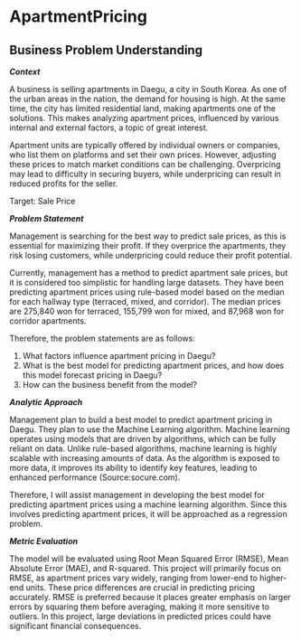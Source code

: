 # ApartmentPricing

## Business Problem Understanding
***Context***

A business is selling apartments in Daegu, a city in South Korea. As one of the urban areas in the nation, the demand for housing is high. At the same time, the city has limited residential land, making apartments one of the solutions. This makes analyzing apartment prices, influenced by various internal and external factors, a topic of great interest.

Apartment units are typically offered by individual owners or companies, who list them on platforms and set their own prices. However, adjusting these prices to match market conditions can be challenging. Overpricing may lead to difficulty in securing buyers, while underpricing can result in reduced profits for the seller.

Target: Sale Price



***Problem Statement***

Management is searching for the best way to predict sale prices, as this is essential for maximizing their profit. If they overprice the apartments, they risk losing customers, while underpricing could reduce their profit potential.

Currently, management has a method to predict apartment sale prices, but it is considered too simplistic for handling large datasets. They have been predicting apartment prices using rule-based model based on the median for each hallway type (terraced, mixed, and corridor). The median prices are 275,840 won for terraced, 155,799 won for mixed, and 87,968 won for corridor apartments.

Therefore, the problem statements are as follows:

1. What factors influence apartment pricing in Daegu?
2. What is the best model for predicting apartment prices, and how does this model forecast pricing in Daegu?
3. How can the business benefit from the model?



***Analytic Approach***

Management plan to build a best model to predict apartment pricing in Daegu. They plan to use the Machine Learning algorithm. Machine learning operates using models that are driven by algorithms, which can be fully reliant on data. Unlike rule-based algorithms, machine learning is highly scalable with increasing amounts of data. As the algorithm is exposed to more data, it improves its ability to identify key features, leading to enhanced performance (Source:socure.com).

Therefore, I will assist management in developing the best model for predicting apartment prices using a machine learning algorithm. Since this involves predicting apartment prices, it will be approached as a regression problem.


***Metric Evaluation***

The model will be evaluated using Root Mean Squared Error (RMSE), Mean Absolute Error (MAE), and R-squared. This project will primarily focus on RMSE, as apartment prices vary widely, ranging from lower-end to higher-end units. These price differences are crucial in predicting pricing accurately. RMSE is preferred because it places greater emphasis on larger errors by squaring them before averaging, making it more sensitive to outliers. In this project, large deviations in predicted prices could have significant financial consequences.
